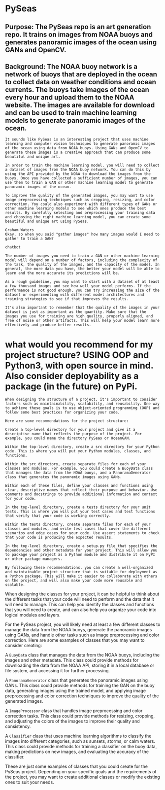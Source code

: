 # PySeas

## Purpose: The PySeas repo is an art generation repo. It trains on images from NOAA buoys and generates panoramic images of the ocean using GANs and OpenCV.

## Background: The NOAA buoy network is a network of buoys that are deployed in the ocean to collect data on weather conditions and ocean currents. The buoys take images of the ocean every hour and upload them to the NOAA website. The images are available for download and can be used to train machine learning models to generate panoramic images of the ocean.

```output
It sounds like PySeas is an interesting project that uses machine learning and computer vision techniques to generate panoramic images of the ocean using data from NOAA buoys. Using GANs and OpenCV to generate these images is a creative approach that can produce some beautiful and unique art.

In order to train the machine learning model, you will need to collect a dataset of images from the NOAA buoy network. You can do this by using the API provided by the NOAA to download the images from the buoys. Once you have collected a sufficient number of images, you can use them to train a GAN or other machine learning model to generate panoramic images of the ocean.

To improve the quality of the generated images, you may want to use image preprocessing techniques such as cropping, resizing, and color correction. You could also experiment with different types of GANs or other machine learning models to see which ones produce the best results. By carefully selecting and preprocessing your training data and choosing the right machine learning model, you can create some beautiful and unique art using PySeas.

Graham Waters
Okay, so when you said "gather images" how many images would I need to gather to train a GAN?

chatbot

The number of images you need to train a GAN or other machine learning model will depend on a number of factors, including the complexity of the task, the quality of the images, and the capacity of the model. In general, the more data you have, the better your model will be able to learn and the more accurate its predictions will be.

As a rough guideline, you may want to start with a dataset of at least a few thousand images and see how well your model performs. If the performance is not good enough, you can try increasing the size of the dataset or experimenting with different model architectures and training strategies to see if that improves the results.

It's also important to remember that the quality of the images in your dataset is just as important as the quantity. Make sure that the images you use for training are high quality, properly aligned, and free of noise or other artifacts. This will help your model learn more effectively and produce better results.

```

# what would you recommend for my project structure? USING OOP and Python3, with open source in mind. Also consider deployability as a package (in the future) on PyPi.

```output
When designing the structure of a project, it's important to consider factors such as maintainability, scalability, and reusability. One way to achieve these goals is to use object-oriented programming (OOP) and follow some best practices for organizing your code.

Here are some recommendations for the project structure:

Create a top-level directory for your project and give it a descriptive name that reflects the purpose of the project. For example, you could name the directory PySeas or OceanGAN.

Within the top-level directory, create a src directory for your Python code. This is where you will put your Python modules, classes, and functions.

Within the src directory, create separate files for each of your classes and modules. For example, you could create a BuoyData class that manages the data from the NOAA buoys, and a PanoramaGenerator class that generates the panoramic images using GANs.

Within each of these files, define your classes and functions using clear, descriptive names that reflect their purpose and behavior. Use comments and docstrings to provide additional information and context for your code.

In the top-level directory, create a tests directory for your unit tests. This is where you will put your test cases and test functions that verify that your code is working correctly.

Within the tests directory, create separate files for each of your classes and modules, and write test cases that cover the different scenarios and edge cases for your code. Use assert statements to check that your code is producing the expected results.

In the top-level directory, create a setup.py file that specifies the dependencies and other metadata for your project. This will allow you to package your project as a Python module and distribute it on PyPI or other package managers.

By following these recommendations, you can create a well-organized and maintainable project structure that is suitable for deployment as a Python package. This will make it easier to collaborate with others on the project, and will also make your code more reusable and scalable.
```

When designing the classes for your project, it can be helpful to think about the different tasks that your code will need to perform and the data that it will need to manage. This can help you identify the classes and functions that you will need to create, and can also help you organize your code into logical modules and layers.

For the PySeas project, you will likely need at least a few different classes to manage the data from the NOAA buoys, generate the panoramic images using GANs, and handle other tasks such as image preprocessing and color correction. Here are some examples of classes that you may want to consider creating:

A `BuoyData` class that manages the data from the NOAA buoys, including the images and other metadata. This class could provide methods for downloading the data from the NOAA API, storing it in a local database or file system, and accessing it for further processing.

A `PanoramaGenerator` class that generates the panoramic images using GANs. This class could provide methods for training the GAN on the buoy data, generating images using the trained model, and applying image preprocessing and color correction techniques to improve the quality of the generated images.

A `ImageProcessor` class that handles image preprocessing and color correction tasks. This class could provide methods for resizing, cropping, and adjusting the colors of the images to improve their quality and consistency.

A `Classifier` class that uses machine learning algorithms to classify the images into different categories, such as sunsets, storms, or calm waters. This class could provide methods for training a classifier on the buoy data, making predictions on new images, and evaluating the accuracy of the classifier.

These are just some examples of classes that you could create for the PySeas project. Depending on your specific goals and the requirements of the project, you may want to create additional classes or modify the existing ones to suit your needs.
